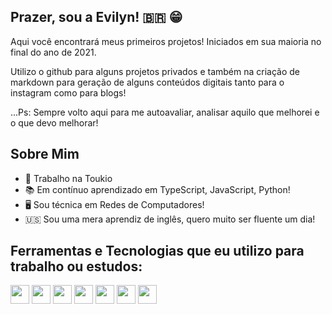 ## Prazer, sou a Evilyn! 🇧🇷 😁

Aqui você encontrará meus primeiros projetos! Iniciados em sua maioria no final do ano de 2021.
<p>Utilizo o github para alguns projetos privados e também na criação de markdown para geração de alguns conteúdos digitais tanto para o instagram como para blogs!</p>
<p>...Ps: Sempre volto aqui para me autoavaliar, analisar aquilo que melhorei e o que devo melhorar!</p>

## Sobre Mim
- 📌 Trabalho na Toukio
- 📚 Em contínuo aprendizado em TypeScript, JavaScript, Python!
- 🖥 Sou técnica em Redes de Computadores!
- 🇺🇸 Sou uma mera aprendiz de inglês, quero muito ser fluente um dia!

## Ferramentas e Tecnologias que eu utilizo para trabalho ou estudos:
<div width="100%" display="flex" gap="10px">
<img height="30px" width="30px" src="https://cdn.jsdelivr.net/gh/devicons/devicon/icons/nodejs/nodejs-original.svg" />  
<img height="30px" width="30px" src="https://cdn.jsdelivr.net/gh/devicons/devicon/icons/react/react-original.svg" />
<img height="30px" width="30px" src="https://cdn.jsdelivr.net/gh/devicons/devicon/icons/javascript/javascript-original.svg" />
<img height="30px" width="30px" src="https://cdn.jsdelivr.net/gh/devicons/devicon/icons/typescript/typescript-original.svg" />
<img height="30px" width="30px" src="https://cdn.jsdelivr.net/gh/devicons/devicon/icons/linux/linux-original.svg" />
<img height="30px" width="30px" src="https://cdn.jsdelivr.net/gh/devicons/devicon/icons/python/python-original.svg" />
<img height="30px" width="30px"src="https://cdn.jsdelivr.net/gh/devicons/devicon/icons/markdown/markdown-original.svg" />
          
          
          
          
</div>
